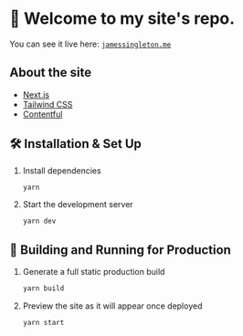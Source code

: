 # 👋 Welcome to my site's repo.

You can see it live here: [`jamessingleton.me`](https://jamessingleton.me/)

## About the site

- [Next.js](https://nextjs.org/)
- [Tailwind CSS](https://tailwindcss.com/)
- [Contentful](https://www.contentful.com/)

## 🛠 Installation & Set Up

1. Install dependencies

   ```sh
   yarn
   ```

2. Start the development server

   ```sh
   yarn dev
   ```

## 🚀 Building and Running for Production

1. Generate a full static production build

   ```sh
   yarn build
   ```

2. Preview the site as it will appear once deployed

   ```sh
   yarn start
   ```

